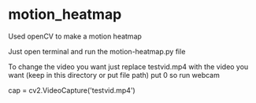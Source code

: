 # motion_heatmap
Used openCV to make a motion heatmap 

Just open terminal and run the motion-heatmap.py file


To change the video you want just replace testvid.mp4 with the video you want (keep in this directory or put file path)
put 0 so run webcam

cap = cv2.VideoCapture('testvid.mp4')
